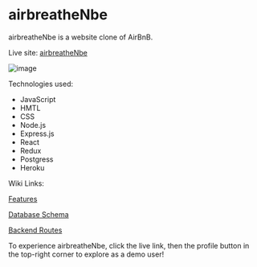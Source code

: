 # airbreatheNbe

airbreatheNbe is a website clone of AirBnB. 

Live site: [airbreatheNbe](https://airbreathe-n-be.herokuapp.com/)

![image](https://user-images.githubusercontent.com/106632610/203016310-a3ad7d1a-431f-4ef9-bf68-4078d5dc11c0.png)

Technologies used:
* JavaScript
* HMTL
* CSS
* Node.js
* Express.js
* React
* Redux
* Postgress
* Heroku

Wiki Links:

[Features](https://github.com/Trevor-Walton-Moore/API-project/wiki/Features)

[Database Schema](https://github.com/Trevor-Walton-Moore/API-project/wiki/Database-Schema)

[Backend Routes](https://github.com/Trevor-Walton-Moore/API-project/wiki/Backend-Routes)

To experience airbreatheNbe, click the live link, then the profile button in the top-right corner to explore as a demo user!
